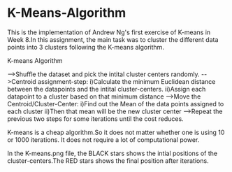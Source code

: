 # K-Means-Algorithm

This is the implementation of Andrew Ng's first exercise of K-means in Week 8.In this assignment, the main task was to cluster the different 
data points into 3 clusters following the K-means algorithm.

K-means Algorithm

-->Shuffle the  dataset and pick the intital cluster centers randomly.
-->Centroid assignment-step:
      i)Calculate the minimum Euclidean distance between the datapoints and the intital cluster-centers.
      ii)Assign each datapoint to a cluster based on that minimum distance
-->Move the Centroid/Cluster-Center:
      i)Find out the Mean of the data points assigned to each cluster
      ii)Then that mean will be the new cluster center
      <DO THIS FOR EACH CLUSTER>
-->Repeat the previous two steps for some iterations until the cost reduces.

K-means is a cheap algorithm.So it does not matter whether one is using 10 or 1000 iterations. It does not require a lot of computational
power.

In the K-means.png file, the BLACK stars shows the intial positions of the cluster-centers.The RED stars shows the final position after 
iterations.

      
